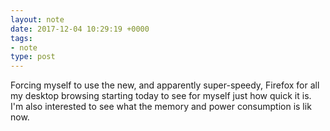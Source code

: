 ```yaml
---
layout: note
date: 2017-12-04 10:29:19 +0000 
tags:
- note
type: post
---
```

Forcing myself to use the new, and apparently super-speedy, Firefox for all my desktop browsing starting today to see for myself just how quick it is. I'm also interested to see what the memory and power consumption is lik now.